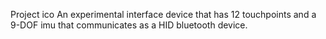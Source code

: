Project ico
An experimental interface device that has 12 touchpoints and a 9-DOF imu that communicates as a HID bluetooth device.  

